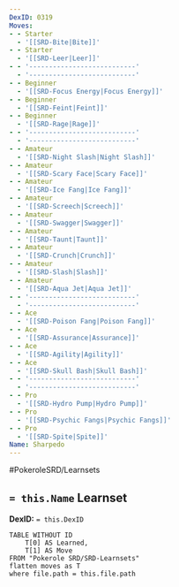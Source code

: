 ```yaml
---
DexID: 0319
Moves:
- - Starter
  - '[[SRD-Bite|Bite]]'
- - Starter
  - '[[SRD-Leer|Leer]]'
- - '---------------------------'
  - '---------------------------'
- - Beginner
  - '[[SRD-Focus Energy|Focus Energy]]'
- - Beginner
  - '[[SRD-Feint|Feint]]'
- - Beginner
  - '[[SRD-Rage|Rage]]'
- - '---------------------------'
  - '---------------------------'
- - Amateur
  - '[[SRD-Night Slash|Night Slash]]'
- - Amateur
  - '[[SRD-Scary Face|Scary Face]]'
- - Amateur
  - '[[SRD-Ice Fang|Ice Fang]]'
- - Amateur
  - '[[SRD-Screech|Screech]]'
- - Amateur
  - '[[SRD-Swagger|Swagger]]'
- - Amateur
  - '[[SRD-Taunt|Taunt]]'
- - Amateur
  - '[[SRD-Crunch|Crunch]]'
- - Amateur
  - '[[SRD-Slash|Slash]]'
- - Amateur
  - '[[SRD-Aqua Jet|Aqua Jet]]'
- - '---------------------------'
  - '---------------------------'
- - Ace
  - '[[SRD-Poison Fang|Poison Fang]]'
- - Ace
  - '[[SRD-Assurance|Assurance]]'
- - Ace
  - '[[SRD-Agility|Agility]]'
- - Ace
  - '[[SRD-Skull Bash|Skull Bash]]'
- - '---------------------------'
  - '---------------------------'
- - Pro
  - '[[SRD-Hydro Pump|Hydro Pump]]'
- - Pro
  - '[[SRD-Psychic Fangs|Psychic Fangs]]'
- - Pro
  - '[[SRD-Spite|Spite]]'
Name: Sharpedo
---
```


#PokeroleSRD/Learnsets

## `= this.Name` Learnset

**DexID:** `= this.DexID`

```dataview
TABLE WITHOUT ID
    T[0] AS Learned,
    T[1] AS Move
FROM "Pokerole SRD/SRD-Learnsets"
flatten moves as T
where file.path = this.file.path
```
